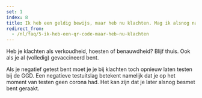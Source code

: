 ```yaml
---
set: 1
index: 8
title: Ik heb een geldig bewijs, maar heb nu klachten. Mag ik alsnog naar binnen?
redirect_from: 
  - /nl/faq/5-ik-heb-een-qr-code-maar-heb-nu-klachten
---
```

Heb je klachten als verkoudheid, hoesten of benauwdheid? Blijf thuis. Ook als je al (volledig) gevaccineerd bent. 

Als je negatief getest bent moet je je bij klachten toch opnieuw laten testen bij de GGD.  Een negatieve testuitslag betekent namelijk dat je op het moment van testen geen corona had. Het kan zijn dat je later alsnog besmet bent geraakt.

